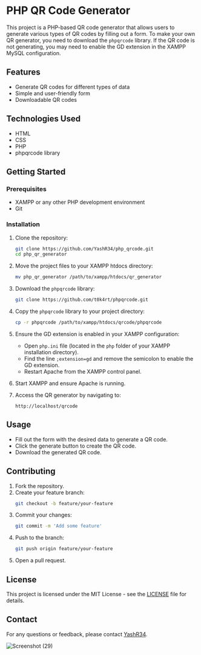 # PHP QR Code Generator

This project is a PHP-based QR code generator that allows users to generate various types of QR codes by filling out a form. To make your own QR generator, you need to download the `phpqrcode` library. If the QR code is not generating, you may need to enable the GD extension in the XAMPP MySQL configuration.

## Features

- Generate QR codes for different types of data
- Simple and user-friendly form
- Downloadable QR codes

## Technologies Used

- HTML
- CSS
- PHP
- phpqrcode library

## Getting Started

### Prerequisites

- XAMPP or any other PHP development environment
- Git

### Installation

1. Clone the repository:
    ```sh
    git clone https://github.com/YashR34/php_qrcode.git
    cd php_qr_generator
    ```

2. Move the project files to your XAMPP htdocs directory:
    ```sh
    mv php_qr_generator /path/to/xampp/htdocs/qr_generator
    ```

3. Download the `phpqrcode` library:
    ```sh
    git clone https://github.com/t0k4rt/phpqrcode.git
    ```

4. Copy the `phpqrcode` library to your project directory:
    ```sh
    cp -r phpqrcode /path/to/xampp/htdocs/qrcode/phpqrcode
    ```

5. Ensure the GD extension is enabled in your XAMPP configuration:
    - Open `php.ini` file (located in the `php` folder of your XAMPP installation directory).
    - Find the line `;extension=gd` and remove the semicolon to enable the GD extension.
    - Restart Apache from the XAMPP control panel.

6. Start XAMPP and ensure Apache is running.

7. Access the QR generator by navigating to:
    ```
    http://localhost/qrcode
    ```

## Usage

- Fill out the form with the desired data to generate a QR code.
- Click the generate button to create the QR code.
- Download the generated QR code.

## Contributing

1. Fork the repository.
2. Create your feature branch:
    ```sh
    git checkout -b feature/your-feature
    ```
3. Commit your changes:
    ```sh
    git commit -m 'Add some feature'
    ```
4. Push to the branch:
    ```sh
    git push origin feature/your-feature
    ```
5. Open a pull request.

## License

This project is licensed under the MIT License - see the [LICENSE](LICENSE) file for details.

## Contact

For any questions or feedback, please contact [YashR34](https://github.com/YashR34).

![Screenshot (29)](https://github.com/user-attachments/assets/9d16fe37-cf64-4281-93eb-418abe6309ce)
